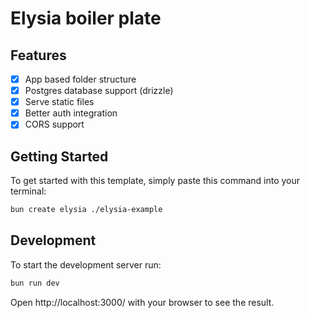 # Elysia boiler plate

## Features
- [x] App based folder structure
- [x] Postgres database support (drizzle)
- [x] Serve static files
- [x] Better auth integration
- [x] CORS support

## Getting Started
To get started with this template, simply paste this command into your terminal:
```bash
bun create elysia ./elysia-example
```

## Development
To start the development server run:
```bash
bun run dev
```

Open http://localhost:3000/ with your browser to see the result.